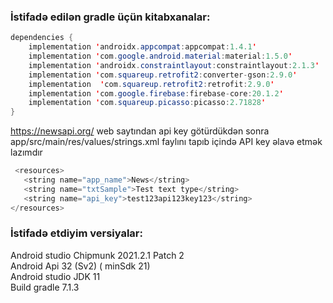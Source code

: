  
 ### İstifadə edilən gradle üçün kitabxanalar:
``` java 
dependencies {
    implementation 'androidx.appcompat:appcompat:1.4.1'
    implementation 'com.google.android.material:material:1.5.0'
    implementation 'androidx.constraintlayout:constraintlayout:2.1.3'
    implementation 'com.squareup.retrofit2:converter-gson:2.9.0'
    implementation  'com.squareup.retrofit2:retrofit:2.9.0'
    implementation 'com.google.firebase:firebase-core:20.1.2'
    implementation 'com.squareup.picasso:picasso:2.71828'
}
```

 https://newsapi.org/  web saytından api key  götürdükdən sonra app/src/main/res/values/strings.xml faylını tapıb içində API key əlavə etmək lazımdır
 ``` java
  <resources>
    <string name="app_name">News</string>
    <string name="txtSample">Test text type</string>
    <string name="api_key">test123api123key123</string>
 </resources>
```

###  İstifadə etdiyim versiyalar:
  Android studio Chipmunk 2021.2.1 Patch 2                                      
   Android Api 32 (Sv2) ( minSdk 21)                                                         
   Android studio JDK 11                                       
   Build gradle 7.1.3
  



